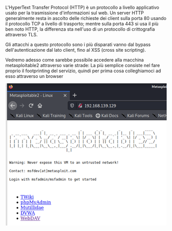 L'HyperText Transfer Protocol (HTTP) è un protocollo a livello applicativo usato per la trasmissione d'informazioni sul web. Un server HTTP generalmente resta in ascolto delle richieste dei client sulla porta 80 usando il protocollo TCP a livello di trasporto; mentre sulla porta 443 si usa il più ben noto HTTP, la differenza sta nell'uso di un protocollo di crittografia attraverso TLS.

Gli attacchi a questo protocollo sono i più disparati vanno dal bypass dell'autenticazione dal lato client, fino al XSS (cross site scripting).

Vedremo adesso come sarebbe possibile accedere alla macchina metasploitable2 attraverso varie strade:
La più semplice consiste nel fare proprio il footprinting del servizio, quindi per prima cosa colleghiamoci ad esso attraverso un browser

<img src="/imgs/HTTP_grabbing.png" width="1000"> </br>
